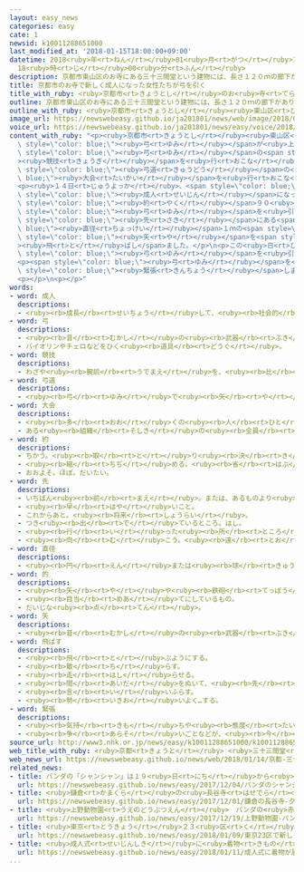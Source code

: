```yaml
---
layout: easy_news
categories: easy
cate: 1
newsid: k10011288651000
last_modified_at: '2018-01-15T18:00:00+09:00'
datetime: 2018<ruby>年<rt>ねん</rt></ruby>01<ruby>月<rt>がつ</rt></ruby>15<ruby>日<rt>にち</rt></ruby>
  18<ruby>時<rt>じ</rt></ruby>00<ruby>分<rt>ふん</rt></ruby>
description: 京都市東山区のお寺にある三十三間堂という建物には、長さ１２０ｍの廊下があります。
title: 京都市のお寺で新しく成人になった女性たちが弓を引く
title_with_ruby: <ruby>京都市<rt>きょうとし</rt></ruby>のお<ruby>寺<rt>てら</rt></ruby>で<ruby>新<rt>あたら</rt></ruby>しく<ruby>成人<rt>せいじん</rt></ruby>になった<ruby>女性<rt>じょせい</rt></ruby>たちが<ruby>弓<rt>ゆみ</rt></ruby>を<ruby>引<rt>ひ</rt></ruby>く
outline: 京都市東山区のお寺にある三十三間堂という建物には、長さ１２０ｍの廊下があります。
outline_with_ruby: <ruby>京都市<rt>きょうとし</rt></ruby><ruby>東山区<rt>ひがしやまく</rt></ruby>のお<ruby>寺<rt>てら</rt></ruby>にある<ruby>三十三間堂<rt>さんじゅうさんげんどう</rt></ruby>という<ruby>建物<rt>たてもの</rt></ruby>には、<ruby>長<rt>なが</rt></ruby>さ１２０ｍの<ruby>廊下<rt>ろうか</rt></ruby>があります。
image_url: https://newswebeasy.github.io/ja201801/news/web/image/2018/01/14/K10011288651_1801141218_1801141220_01_03.jpg
voice_url: https://newswebeasy.github.io/ja201801/news/easy/voice/2018/01/15/k10011288651000.mp3
content_with_ruby: "<p><ruby>京都市<rt>きょうとし</rt></ruby><ruby>東山区<rt>ひがしやまく</rt></ruby>のお<ruby>寺<rt>てら</rt></ruby>にある<ruby>三十三間堂<rt>さんじゅうさんげんどう</rt></ruby>という<ruby>建物<rt>たてもの</rt></ruby>には、<ruby>長<rt>なが</rt></ruby>さ１２０ｍの<ruby>廊下<rt>ろうか</rt></ruby>があります。<ruby>昔<rt>むかし</rt></ruby>、この<ruby>廊下<rt>ろうか</rt></ruby>で<span\
  \ style=\"color: blue;\"><ruby>弓<rt>ゆみ</rt></ruby></span>が<ruby>上手<rt>じょうず</rt></ruby>な<ruby>人<rt>ひと</rt></ruby>たちが<span\
  \ style=\"color: blue;\"><ruby>弓<rt>ゆみ</rt></ruby></span>の<span style=\"color: blue;\"\
  ><ruby>競技<rt>きょうぎ</rt></ruby></span>を<ruby>行<rt>おこな</rt></ruby>っていました。このため、このお<ruby>寺<rt>てら</rt></ruby>では<ruby>今<rt>いま</rt></ruby>も、<ruby>毎年<rt>まいとし</rt></ruby>１<ruby>月<rt>がつ</rt></ruby>に<span\
  \ style=\"color: blue;\"><ruby>弓道<rt>きゅうどう</rt></ruby></span>の<span style=\"color:\
  \ blue;\"><ruby>大会<rt>たいかい</rt></ruby></span>を<ruby>行<rt>おこな</rt></ruby>っています。</p>\n\
  <p><ruby>１４日<rt>じゅうよっか</rt></ruby>、<span style=\"color: blue;\"><ruby>競技<rt>きょうぎ</rt></ruby></span>の<ruby>前<rt>まえ</rt></ruby>に、<ruby>新<rt>あたら</rt></ruby>しく<span\
  \ style=\"color: blue;\"><ruby>成人<rt>せいじん</rt></ruby></span>になった<ruby>女性<rt>じょせい</rt></ruby>たち<span\
  \ style=\"color: blue;\"><ruby>約<rt>やく</rt></ruby></span>９０<ruby>人<rt>にん</rt></ruby>が<ruby>着物<rt>きもの</rt></ruby>を<ruby>着<rt>き</rt></ruby>て、<span\
  \ style=\"color: blue;\"><ruby>弓<rt>ゆみ</rt></ruby></span>を<ruby>引<rt>ひ</rt></ruby>きました。そして、６０ｍ<span\
  \ style=\"color: blue;\"><ruby>先<rt>さき</rt></ruby></span>にある<span style=\"color:\
  \ blue;\"><ruby>直径<rt>ちょっけい</rt></ruby></span>１ｍの<span style=\"color: blue;\"><ruby>的<rt>まと</rt></ruby></span>に<ruby>向<rt>む</rt></ruby>かって、<span\
  \ style=\"color: blue;\"><ruby>矢<rt>や</rt></ruby></span>を<span style=\"color: blue;\"\
  ><ruby>飛<rt>と</rt></ruby>ばし</span>ました。</p>\n<p>この<ruby>日<rt>ひ</rt></ruby>はとても<ruby>寒<rt>さむ</rt></ruby>くなりましたが、<ruby>大勢<rt>おおぜい</rt></ruby>の<ruby>人<rt>ひと</rt></ruby>が<ruby>見<rt>み</rt></ruby>に<ruby>来<rt>き</rt></ruby>て、きれいな<ruby>着物<rt>きもの</rt></ruby>を<ruby>着<rt>き</rt></ruby>て<span\
  \ style=\"color: blue;\"><ruby>弓<rt>ゆみ</rt></ruby></span>を<ruby>引<rt>ひ</rt></ruby>く<ruby>女性<rt>じょせい</rt></ruby>たちを<ruby>静<rt>しず</rt></ruby>かに<ruby>見<rt>み</rt></ruby>ていました。</p>\n\
  <p><span style=\"color: blue;\"><ruby>弓<rt>ゆみ</rt></ruby></span>を<ruby>引<rt>ひ</rt></ruby>いた<ruby>京都市<rt>きょうとし</rt></ruby>の<ruby>大学生<rt>だいがくせい</rt></ruby>は「<ruby>大勢<rt>おおぜい</rt></ruby>の<ruby>人<rt>ひと</rt></ruby>が<ruby>見<rt>み</rt></ruby>ているし、<ruby>歴史<rt>れきし</rt></ruby>がある<ruby>場所<rt>ばしょ</rt></ruby>なのでとても<span\
  \ style=\"color: blue;\"><ruby>緊張<rt>きんちょう</rt></ruby></span>しました。<ruby>今年<rt>ことし</rt></ruby>１<ruby>年<rt>ねん</rt></ruby>、<ruby>気持<rt>きも</rt></ruby>ちを<ruby>新<rt>あたら</rt></ruby>しくして<ruby>頑張<rt>がんば</rt></ruby>りたいと<ruby>思<rt>おも</rt></ruby>います」と<ruby>話<rt>はな</rt></ruby>していました。</p>\n\
  <p></p>\n<p></p>"
words:
- word: 成人
  descriptions:
  - <ruby><rb>成長</rb><rt>せいちょう</rt></ruby>して、<ruby><rb>社会的</rb><rt>しゃかいてき</rt></ruby>に<ruby><rb>一人前</rb><rt>いちにんまえ</rt></ruby>になること。ふつう<ruby><rb>満</rb><rt>まん</rt></ruby><ruby><rb>二十歳</rb><rt>にじっさい</rt></ruby><ruby><rb>以上</rb><rt>いじょう</rt></ruby>の<ruby><rb>人</rb><rt>ひと</rt></ruby>。<ruby><rb>大人</rb><rt>おとな</rt></ruby>。
- word: 弓
  descriptions:
  - <ruby><rb>昔</rb><rt>むかし</rt></ruby>の<ruby><rb>武器</rb><rt>ぶき</rt></ruby>の<ruby><rb>一</rb><rt>ひと</rt></ruby>つ。つるを<ruby><rb>張</rb><rt>は</rt></ruby>り、<ruby><rb>矢</rb><rt>や</rt></ruby>をつがえて<ruby><rb>射</rb><rt>い</rt></ruby>る<ruby><rb>物</rb><rt>もの</rt></ruby>。
  - バイオリンやチェロなどをひく<ruby><rb>道具</rb><rt>どうぐ</rt></ruby>。
- word: 競技
  descriptions:
  - わざや<ruby><rb>腕前</rb><rt>うでまえ</rt></ruby>を、<ruby><rb>比</rb><rt>くら</rt></ruby>べ<ruby><rb>合</rb><rt>あ</rt></ruby>うこと。<ruby><rb>特</rb><rt>とく</rt></ruby>にスポーツで、<ruby><rb>勝</rb><rt>か</rt></ruby>ち<ruby><rb>負</rb><rt>ま</rt></ruby>けを<ruby><rb>争</rb><rt>あらそ</rt></ruby>うこと。
- word: 弓道
  descriptions:
  - <ruby><rb>弓</rb><rt>ゆみ</rt></ruby>で<ruby><rb>矢</rb><rt>や</rt></ruby>を<ruby><rb>射</rb><rt>い</rt></ruby>て、<ruby><rb>的</rb><rt>まと</rt></ruby>に<ruby><rb>当</rb><rt>あ</rt></ruby>てるわざ。<ruby><rb>弓術</rb><rt>きゅうじゅつ</rt></ruby>。
- word: 大会
  descriptions:
  - <ruby><rb>多</rb><rt>おお</rt></ruby>くの<ruby><rb>人</rb><rt>ひと</rt></ruby>が<ruby><rb>集</rb><rt>あつ</rt></ruby>まる<ruby><rb>会</rb><rt>かい</rt></ruby>。
  - ある<ruby><rb>組織</rb><rt>そしき</rt></ruby>の<ruby><rb>全員</rb><rt>ぜんいん</rt></ruby>が<ruby><rb>集</rb><rt>あつ</rt></ruby>まる<ruby><rb>会</rb><rt>かい</rt></ruby>。
- word: 約
  descriptions:
  - ちかう。<ruby><rb>取</rb><rt>と</rt></ruby>り<ruby><rb>決</rb><rt>き</rt></ruby>める。
  - <ruby><rb>縮</rb><rt>ちぢ</rt></ruby>める。<ruby><rb>省</rb><rt>はぶ</rt></ruby>く。<ruby><rb>簡単</rb><rt>かんたん</rt></ruby>にする。
  - おおよそ。ほぼ。だいたい。
- word: 先
  descriptions:
  - いちばん<ruby><rb>前</rb><rt>まえ</rt></ruby>。または、あるものより<ruby><rb>前</rb><rt>まえ</rt></ruby>。
  - <ruby><rb>早</rb><rt>はや</rt></ruby>いこと。
  - これからあと。<ruby><rb>将来</rb><rt>しょうらい</rt></ruby>。
  - つき<ruby><rb>出</rb><rt>で</rt></ruby>ているところ。はし。
  - <ruby><rb>行</rb><rt>い</rt></ruby>った<ruby><rb>所</rb><rt>ところ</rt></ruby>。
  - <ruby><rb>向</rb><rt>む</rt></ruby>こう。<ruby><rb>遠</rb><rt>とお</rt></ruby>い<ruby><rb>所</rb><rt>ところ</rt></ruby>。
- word: 直径
  descriptions:
  - <ruby><rb>円</rb><rt>えん</rt></ruby>または<ruby><rb>球</rb><rt>きゅう</rt></ruby>の<ruby><rb>中心</rb><rt>ちゅうしん</rt></ruby>を<ruby><rb>通</rb><rt>とお</rt></ruby>って、<ruby><rb>円周</rb><rt>えんしゅう</rt></ruby>や<ruby><rb>球面上</rb><rt>きゅうめんじょう</rt></ruby>の<ruby><rb>二点</rb><rt>にてん</rt></ruby>を<ruby><rb>結</rb><rt>むす</rt></ruby>ぶ<ruby><rb>直線</rb><rt>ちょくせん</rt></ruby>。さしわたし。
- word: 的
  descriptions:
  - <ruby><rb>矢</rb><rt>や</rt></ruby>や<ruby><rb>鉄砲</rb><rt>てっぽう</rt></ruby>のたまを<ruby><rb>当</rb><rt>あ</rt></ruby>てるときの<ruby><rb>目</rb><rt>め</rt></ruby>じるし。
  - <ruby><rb>目当</rb><rt>めあ</rt></ruby>てにしているもの。
  - だいじな<ruby><rb>点</rb><rt>てん</rt></ruby>。
- word: 矢
  descriptions:
  - <ruby><rb>昔</rb><rt>むかし</rt></ruby>の<ruby><rb>武器</rb><rt>ぶき</rt></ruby>の<ruby><rb>一</rb><rt>ひと</rt></ruby>つ。<ruby><rb>弓</rb><rt>ゆみ</rt></ruby>のつるにつがえて<ruby><rb>射</rb><rt>い</rt></ruby>るもの。
- word: 飛ばす
  descriptions:
  - <ruby><rb>飛</rb><rt>と</rt></ruby>ぶようにする。
  - <ruby><rb>散</rb><rt>ち</rt></ruby>らす。
  - <ruby><rb>走</rb><rt>はし</rt></ruby>らせる。
  - <ruby><rb>間</rb><rt>あいだ</rt></ruby>をぬいて、<ruby><rb>先</rb><rt>さき</rt></ruby>に<ruby><rb>進</rb><rt>すす</rt></ruby>む。
  - <ruby><rb>言</rb><rt>い</rt></ruby>いふらす。
  - <ruby><rb>勢</rb><rt>いきお</rt></ruby>いよく…する。
- word: 緊張
  descriptions:
  - <ruby><rb>気持</rb><rt>きも</rt></ruby>ちや<ruby><rb>態度</rb><rt>たいど</rt></ruby>が、<ruby><rb>引</rb><rt>ひ</rt></ruby>きしまること。
  - <ruby><rb>争</rb><rt>あらそ</rt></ruby>いごとなどが、<ruby><rb>今</rb><rt>いま</rt></ruby>にも<ruby><rb>起</rb><rt>お</rt></ruby>こりそうなようす。
source_url: http://www3.nhk.or.jp/news/easy/k10011288651000/k10011288651000.html
web_title_with_ruby: <ruby>京都<rt>きょうと</rt></ruby> <ruby>三十三間堂<rt>さんじゅうさんげんどう</rt></ruby>で<ruby>新成人<rt>しんせいじん</rt></ruby>が<ruby>弓<rt>ゆみ</rt></ruby>の<ruby>実演<rt>じつえん</rt></ruby>
web_news_url: https://newswebeasy.github.io/news/web/2018/01/14/京都-三十三間堂で新成人が弓の実演
related_news:
- title: パンダの「シャンシャン」は１９<ruby>日<rt>にち</rt></ruby>から<ruby>見<rt>み</rt></ruby>ることができる
  url: https://newswebeasy.github.io/news/easy/2017/12/04/パンダのシャンシャンは19日から見ることができる
- title: <ruby>鎌倉<rt>かまくら</rt></ruby>の<ruby>長谷寺<rt>はせでら</rt></ruby>　<ruby>夕方<rt>ゆうがた</rt></ruby>になるとライトをつけて<ruby>紅葉<rt>こうよう</rt></ruby>を<ruby>楽<rt>たの</rt></ruby>しむ
  url: https://newswebeasy.github.io/news/easy/2017/12/01/鎌倉の長谷寺-夕方になるとライトをつけて紅葉を楽しむ
- title: <ruby>上野動物園<rt>うえのどうぶつえん</rt></ruby>　パンダの<ruby>赤<rt>あか</rt></ruby>ちゃんを<ruby>見<rt>み</rt></ruby>ることができるようになる
  url: https://newswebeasy.github.io/news/easy/2017/12/19/上野動物園-パンダの赤ちゃんを見ることができるようになる
- title: <ruby>東京<rt>とうきょう</rt></ruby>２３<ruby>区<rt>く</rt></ruby>で<ruby>新<rt>あたら</rt></ruby>しく<ruby>成人<rt>せいじん</rt></ruby>した<ruby>人<rt>ひと</rt></ruby>　８<ruby>人<rt>にん</rt></ruby>のうち<ruby>１人<rt>ひとり</rt></ruby>が<ruby>外国人<rt>がいこくじん</rt></ruby>
  url: https://newswebeasy.github.io/news/easy/2018/01/09/東京23区で新しく成人した人-8人のうち1人が外国人
- title: <ruby>成人式<rt>せいじんしき</rt></ruby>に<ruby>着物<rt>きもの</rt></ruby>が<ruby>届<rt>とど</rt></ruby>かないトラブル　１<ruby>億<rt>おく</rt></ruby><ruby>円<rt>えん</rt></ruby><ruby>以上<rt>いじょう</rt></ruby>の<ruby>被害<rt>ひがい</rt></ruby>
  url: https://newswebeasy.github.io/news/easy/2018/01/11/成人式に着物が届かないトラブル-1億円以上の被害
...
```

